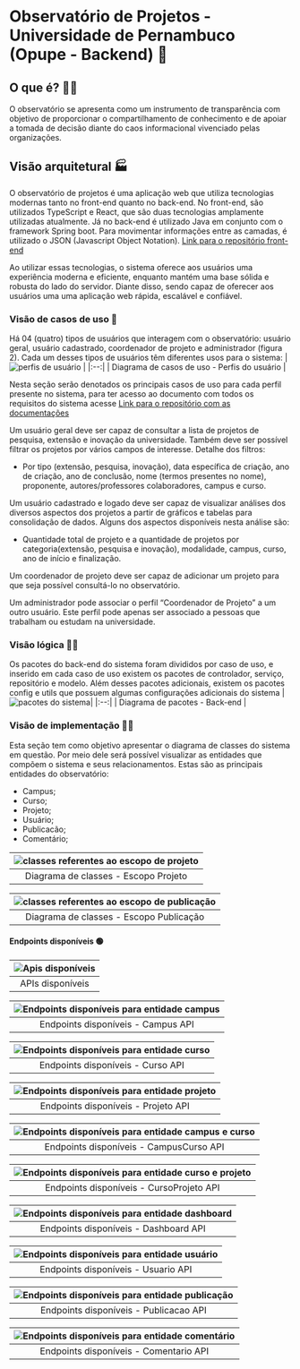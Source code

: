 # Observatório de Projetos - Universidade de Pernambuco (Opupe - Backend) 🔭

## O que é? 🤷‍♂️
O observatório se apresenta como um instrumento de transparência com objetivo de proporcionar o compartilhamento de conhecimento e de apoiar a tomada de decisão diante do caos informacional vivenciado pelas organizações.

## Visão arquitetural 🏭
O observatório de projetos é uma aplicação web que utiliza tecnologias modernas tanto no front-end quanto no back-end. No front-end, são utilizados TypeScript e React, que são duas tecnologias amplamente utilizadas atualmente. Já no back-end é utilizado Java em conjunto com o framework Spring boot. Para movimentar informações entre as camadas, é utilizado o JSON (Javascript Object Notation).
[Link para o repositório front-end](https://github.com/kvojps/op_upe-front)

Ao utilizar essas tecnologias, o sistema oferece aos usuários uma experiência moderna e eficiente, enquanto mantém uma base sólida e robusta do lado do servidor. Diante disso, sendo capaz de oferecer aos usuários uma uma aplicação web rápida, escalável e confiável.

### Visão de casos de uso 👤
Há 04 (quatro) tipos de usuários que interagem com o observatório: usuário geral, usuário cadastrado, coordenador de projeto e administrador (figura 2). Cada um desses tipos de usuários têm diferentes usos para o sistema:
| ![perfis de usuário](readme-img/perfis.jpeg) |
|:--:|
| Diagrama de casos de uso - Perfis do usuário |

Nesta seção serão denotados os principais casos de uso para cada perfil presente no sistema, para ter acesso ao documento com todos os requisitos do sistema acesse [Link para o repositório com as documentações](https://github.com/kvojps/tcc-engenharia-software)

Um usuário geral deve ser capaz de consultar a lista de projetos de pesquisa, extensão e inovação da universidade. Também deve ser possível filtrar os projetos por vários campos de interesse. Detalhe dos filtros:
* Por tipo (extensão, pesquisa, inovação), data específica de criação, ano de criação, ano de conclusão, nome (termos presentes no nome), proponente, autores/professores colaboradores, campus e curso.

Um usuário cadastrado e logado deve ser capaz de visualizar análises dos diversos aspectos dos projetos a partir de gráficos e tabelas para consolidação de dados. Alguns dos aspectos disponíveis nesta análise  são:
* Quantidade total de projeto e a quantidade de projetos por categoria(extensão, pesquisa e inovação), modalidade, campus, curso, ano de início e finalização.

Um coordenador de projeto deve ser capaz de adicionar um projeto para que seja possível consultá-lo no observatório.

Um administrador pode associar o perfil “Coordenador de Projeto” a um outro usuário. Este perfil pode apenas ser associado a pessoas que trabalham ou estudam na universidade.

### Visão lógica 🖖🏾
Os pacotes do back-end do sistema foram divididos por caso de uso, e inserido em cada caso de uso existem os pacotes de controlador, serviço, repositório e modelo. Além desses pacotes adicionais, existem os pacotes config e utils que possuem algumas configurações adicionais do sistema
| ![pacotes do sistema](readme-img/pacotes-back.jpeg)|
|:--:|
| Diagrama de pacotes - Back-end |


### Visão de implementação 🧑‍💻
Esta seção tem como objetivo apresentar o diagrama de classes do sistema em questão. Por meio dele será possível visualizar as entidades que compõem o sistema e seus relacionamentos. Estas são as principais entidades do observatório:
* Campus;
* Curso;
* Projeto;
* Usuário;
* Publicacão;
* Comentário;
  
| ![classes referentes ao escopo de projeto](readme-img/classes-projeto.jpeg) |
|:--:|
| Diagrama de classes - Escopo Projeto |

| ![classes referentes ao escopo de publicação](readme-img/classes-publicacao.jpeg) |
|:--:|
| Diagrama de classes - Escopo Publicação |

#### Endpoints disponíveis 🟢
| ![Apis disponíveis](readme-img/apis-disponiveis.jpeg) |
|:--:|
| APIs disponíveis |

| ![Endpoints disponíveis para entidade campus](readme-img/campus-endpoints.jpeg) |
|:--:|
| Endpoints disponíveis - Campus API |

| ![Endpoints disponíveis para entidade curso](readme-img/curso-endpoints.jpeg) |
|:--:|
| Endpoints disponíveis - Curso API |

| ![Endpoints disponíveis para entidade projeto](readme-img/projeto-endpoints.jpeg) |
|:--:|
| Endpoints disponíveis - Projeto API |

| ![Endpoints disponíveis para entidade campus e curso](readme-img/campus_curso-endpoints.jpeg) |
|:--:|
| Endpoints disponíveis - CampusCurso API |

| ![Endpoints disponíveis para entidade curso e projeto](readme-img/curso_projeto-endpoints.jpeg) |
|:--:|
| Endpoints disponíveis - CursoProjeto API |

| ![Endpoints disponíveis para entidade dashboard](readme-img/dashboard-endpoints.jpeg) |
|:--:|
| Endpoints disponíveis - Dashboard API |

| ![Endpoints disponíveis para entidade usuário](readme-img/usuario-endpoints.jpeg) |
|:--:|
| Endpoints disponíveis - Usuario API |

| ![Endpoints disponíveis para entidade publicação](readme-img/publicacao-endpoints.jpeg) |
|:--:|
| Endpoints disponíveis - Publicacao API |

| ![Endpoints disponíveis para entidade comentário](readme-img/comentarios-endpoints.jpeg) |
|:--:|
| Endpoints disponíveis - Comentario API |